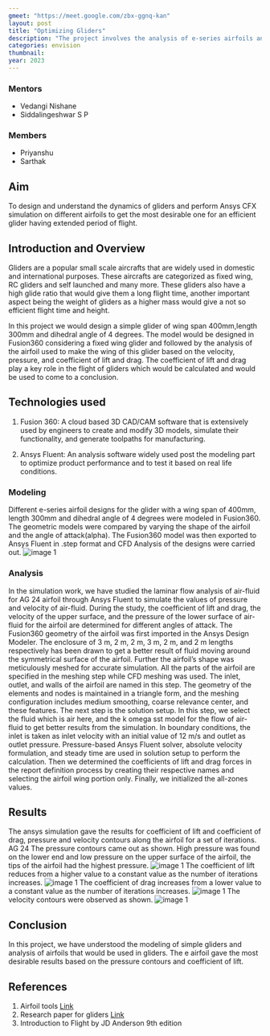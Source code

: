```yaml
---
gmeet: "https://meet.google.com/zbx-ggnq-kan"
layout: post
title: "Optimizing Gliders"
description: "The project involves the analysis of e-series airfoils and identifying the one best suited for gliders."
categories: envision
thumbnail: 
year: 2023
---
```


### Mentors

- Vedangi Nishane
- Siddalingeshwar S P


### Members

- Priyanshu
- Sarthak


## Aim

To design and understand the dynamics of gliders and perform Ansys CFX simulation on different airfoils to get the most desirable one for an efficient glider having extended period of flight.

## Introduction and Overview

Gliders are a popular small scale aircrafts that are widely used in domestic and international purposes. These aircrafts are categorized as fixed wing, RC gliders and self launched and many more. These gliders also have a high glide ratio that would give them a long flight time, another important aspect being the weight of gliders as a higher mass would give a not so efficient flight time and height.

In this project we would design a simple glider of wing span 400mm,length 300mm and dihedral angle of 4 degrees. The model would be designed in Fusion360 considering a fixed wing glider and followed by the analysis of the airfoil used to make the wing of this glider based on the velocity, pressure, and coefficient of lift and drag. The coefficient of lift and drag play a key role in the flight of gliders which would be calculated and would be used to come to a conclusion.




## Technologies used

1. Fusion 360: A cloud based 3D CAD/CAM software that is extensively used by engineers to create and modify 3D models, simulate their functionality, and generate toolpaths for manufacturing. 

2. Ansys Fluent: An analysis software widely used post the modeling part to optimize product performance and to test it based on real life conditions. 


### Modeling

Different e-series airfoil designs for the glider with a wing span of 400mm, length 300mm and dihedral angle of 4 degrees were modeled in Fusion360. The geometric models were compared by varying the shape of the airfoil and the angle of attack(alpha).
The Fusion360 model was then exported to Ansys Fluent in .step format and CFD Analysis of the designs were carried out.
![image 1](/virtual-expo/assets/img/envision/piston/optimizing-gliders/glider.jpg)

### Analysis 

In the simulation work, we have studied the laminar flow analysis  of  air-fluid  for  AG 24  airfoil  through Ansys Fluent to  simulate the  values  of pressure  and velocity of air-fluid. During the study, the coefficient of lift and drag, the velocity of the upper surface, and the pressure of the lower surface of air-fluid for the airfoil are determined for different angles of attack. 
The Fusion360 geometry of the airfoil was first imported in the Ansys Design Modeler. The enclosure of 3 m, 2 m, 2 m, 3 m, 2 m, and 2 m lengths respectively has been drawn to get a better result of fluid moving around the symmetrical surface of the airfoil.
Further the airfoil’s shape was meticulously meshed for accurate simulation. All the parts of the airfoil are specified in the meshing step while CFD meshing was used. The inlet, outlet, and walls of the airfoil are named in this step. The geometry of the elements and nodes is maintained in a triangle form, and the meshing configuration includes medium smoothing, coarse relevance center, and these features.
The next step is the solution setup. In this step, we select the fluid which is air here, and the k omega sst model for the  flow  of  air-fluid  to  get  better  results  from  the simulation. In boundary conditions, the inlet is taken as inlet velocity with an initial value of 12 m/s and outlet as outlet pressure. Pressure-based Ansys Fluent solver, absolute velocity formulation, and steady time are used in  solution setup  to  perform the  calculation.  Then we determined the coefficients of lift and drag forces in the report  definition  process  by  creating  their  respective names and selecting the airfoil wing portion only. Finally, we initialized the all-zones values.  

## Results

The ansys simulation gave the results for coefficient of lift and coefficient of drag, pressure and velocity contours along the airfoil for a set of iterations.
AG 24 
The pressure contours came out as shown. High pressure was found on the lower end and low pressure on the upper surface of the airfoil, the tips of the airfoil had the highest pressure.
![image 1](/virtual-expo/assets/img/envision/piston/optimizing-gliders/pressure01.jpg)
The coefficient of lift reduces from a higher value to a constant value as the number of iterations increases.
![image 1](/virtual-expo/assets/img/envision/piston/optimizing-gliders/Cl.jpg)
The coefficient of drag increases from a lower value to a constant value as the number of iterations increases.
![image 1](/virtual-expo/assets/img/envision/piston/optimizing-gliders/titleScene.jpg)
The velocity contours were observed as shown.
![image 1](/virtual-expo/assets/img/envision/piston/optimizing-gliders/titleScene.jpg)


## Conclusion

In this project, we have understood the modeling of simple gliders and analysis of airfoils that would be used in gliders. The e airfoil gave the most desirable results based on the pressure contours and coefficient of lift. 


## References

1. Airfoil tools [Link](http://airfoiltools.com/)
2. Research paper for gliders [Link](https://www.researchgate.net/publication/320500036_A_STUDY_OF_UNMANNED_GLIDER_DESIGN_SIMULATION_AND_MANUFACTURING)
3. Introduction to Flight by JD Anderson 9th edition

